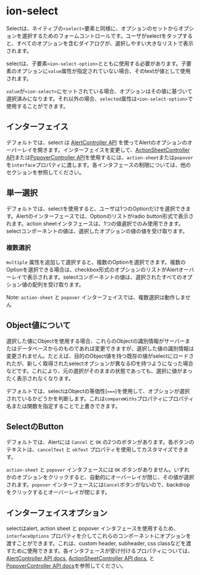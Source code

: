 # ion-select

Selectは、ネイティブの`<select>`要素と同様に、オプションのセットからオプションを選択するためのフォームコントロールです。ユーザがselectをタップすると、すべてのオプションを含むダイアログが、選択しやすい大きなリストで表示されます。

selectは、子要素`<ion-select-option>`とともに使用する必要があります。子要素のオプションに`value`属性が指定されていない場合、そのtextが値として使用されます。

`value`が`<ion-select>`にセットされている場合、オプションはその値に基づいて選択済みになります。それ以外の場合、`selected`属性は`<ion-select-option>`で使用することができます。


## インターフェイス

デフォルトでは、select は [AlertController API](../alert-controller) を使ってAlertのオプションのオーバーレイを開きます。インターフェイスを変更して、[ActionSheetController API](../action-sheet-controller)または[PopoverController API](../popover-controller)を使用するには、`action-sheet`または`popover`を`interface`プロパティに渡します。各インタフェースの制限については、他のセクションを参照してください。


## 単一選択

デフォルトでは、selectを使用すると、ユーザは1つのOptionだけを選択できます。Alertのインターフェースでは、Optionのリストがradio button形式で表示されます。action sheetインタフェースは、1つの値選択でのみ使用できます。selectコンポーネントの値は、選択したオプションの値の値を受け取ります。


### 複数選択

`multiple` 属性を追加して選択すると、複数のOptionを選択できます。複数のOptionを選択できる場合は、checkbox形式のオプションのリストがAlertオーバーレイで表示されます。selectコンポーネントの値は、選択されたすべてのオプション値の配列を受け取ります。

Note: `action-sheet` と `popover` インターフェイスでは、複数選択は動作しません

## Object値について

選択した値にObjectを使用する場合、これらのObjectの識別情報がサーバーまたはデータベースからのものであれば変更できますが、選択した値の識別情報は変更されません。たとえば、目的のObject値を持つ既存の値がselectにロードされたが、新しく取得されたselectオプションが異なるIDを持つようになった場合などです。これにより、元の選択がそのままの状態であっても、選択に値がまったく表示されなくなります。

デフォルトでは、selectはObjectの等価性(`===`)を使用して、オプションが選択されているかどうかを判断します。これは`compareWiths`プロパティにプロパティ名または関数を指定することで上書きできます。

## SelectのButton

デフォルトでは、Alertには `Cancel` と `OK` の2つのボタンがあります。各ボタンのテキストは、`cancelText` と `okText` プロパティを使用してカスタマイズできます。

`action-sheet` と `popover` インタフェースには `OK` ボタンがありません。いずれかのオプションをクリックすると、自動的にオーバーレイが閉じ、その値が選択されます。`popover` インターフェースには`Cancel`ボタンがないので、backdropをクリックするとオーバーレイが閉じます。


## インターフェイスオプション

selectはalert, action sheet と popover インタフェースを使用するため、`interfaceOptions` プロパティを介してこれらのコンポーネントにオプションを渡すことができます。これは、custom header, subheader, css classなどを渡すために使用できます。各インタフェースが受け付けるプロパティについては、[AlertController API docs](../alert-controller), [ActionSheetController API docs](../action-sheet-controller), と [PopoverController API docs](../popover-controller)を参照してください。

